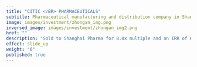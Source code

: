 ```yaml
---
title: "CITIC </BR> PHARMACEUTICALS"
subtitle: Pharmaceutical manufacturing and distribution company in Shanghai
image: images/investment/zhongan_img.png
inversed_image: images/investment/zhongan_img2.png
href: ""
description: "Sold to Shanghai Pharma for 8.0x multiple and an IRR of 69%.  Invested in Apr 2007 and harvested in Mar 2011."
effect: slide_up
weight: "6"
published: true
---
```


